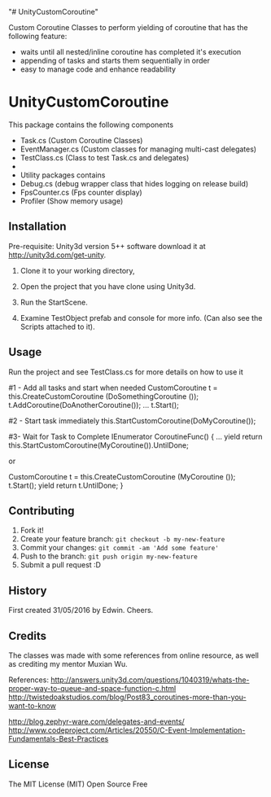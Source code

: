 "# UnityCustomCoroutine" 

Custom Coroutine Classes to perform yielding of coroutine that has the following feature:
- waits until all nested/inline coroutine has completed it's execution
- appending of tasks and starts them sequentially in order
- easy to manage code and enhance readability

# UnityCustomCoroutine
This package contains the following components
- Task.cs (Custom Coroutine Classes)
- EventManager.cs (Custom classes for managing multi-cast delegates)
- TestClass.cs (Class to test Task.cs and delegates)
- 
- Utility packages contains
-   Debug.cs (debug wrapper class that hides logging on release build)
-   FpsCounter.cs (Fps counter display)
-   Profiler (Show memory usage)

## Installation
Pre-requisite: Unity3d version 5++ software download it at http://unity3d.com/get-unity.
1. Clone it to your working directory, 

2. Open the project that you have clone using Unity3d.

3. Run the StartScene.

4. Examine TestObject prefab and console for more info. (Can also see the Scripts attached to it).

## Usage
Run the project and see TestClass.cs for more details on how to use it

#1 - Add all tasks and start when needed
CustomCoroutine t = this.CreateCustomCoroutine (DoSomethingCoroutine ());
t.AddCoroutine(DoAnotherCoroutine());
...
t.Start();

#2 - Start task immediately
this.StartCustomCoroutine(DoMyCoroutine());

#3- Wait for Task to Complete
IEnumerator CoroutineFunc()
{
...
yield return this.StartCustomCoroutine(MyCoroutine()).UntilDone;

or

CustomCoroutine t = this.CreateCustomCoroutine (MyCoroutine ());
t.Start();
yield return t.UntilDone;
}

## Contributing
1. Fork it!
2. Create your feature branch: `git checkout -b my-new-feature`
3. Commit your changes: `git commit -am 'Add some feature'`
4. Push to the branch: `git push origin my-new-feature`
5. Submit a pull request :D

## History
First created 31/05/2016 by Edwin. Cheers.

## Credits

The classes was made with some references from online resource, as well as crediting my mentor Muxian Wu.

References:
http://answers.unity3d.com/questions/1040319/whats-the-proper-way-to-queue-and-space-function-c.html
http://twistedoakstudios.com/blog/Post83_coroutines-more-than-you-want-to-know

http://blog.zephyr-ware.com/delegates-and-events/
http://www.codeproject.com/Articles/20550/C-Event-Implementation-Fundamentals-Best-Practices


## License
The MIT License (MIT) Open Source Free
